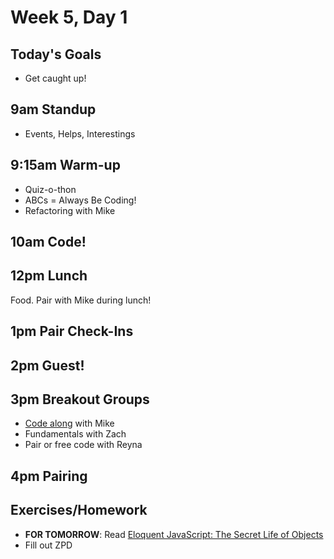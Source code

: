 # Week 5, Day 1

## Today's Goals

- Get caught up!

## 9am Standup

- Events, Helps, Interestings

## 9:15am Warm-up

- Quiz-o-thon
- ABCs = Always Be Coding!
- Refactoring with Mike

## 10am Code!

## 12pm Lunch

Food. Pair with Mike during lunch!

## 1pm Pair Check-Ins

## 2pm Guest!

## 3pm Breakout Groups

- [Code along](https://github.com/gSchool/g11-course-curriculum/tree/master/week05/05_lectures/jquery-calc) with Mike
- Fundamentals with Zach
- Pair or free code with Reyna

## 4pm Pairing

## Exercises/Homework

- **FOR TOMORROW**: Read [Eloquent JavaScript: The Secret Life of Objects](http://eloquentjavascript.net/06_object.html)
- Fill out ZPD
